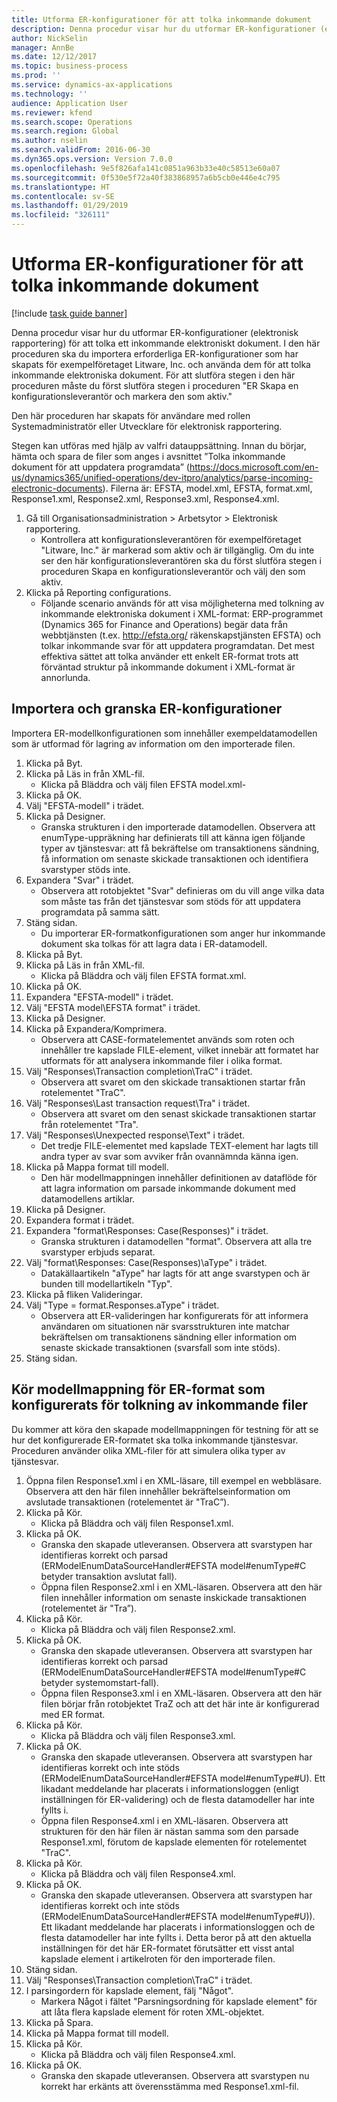 ```yaml
---
title: Utforma ER-konfigurationer för att tolka inkommande dokument
description: Denna procedur visar hur du utformar ER-konfigurationer (elektronisk rapportering) för att tolka ett inkommande elektroniskt dokument.
author: NickSelin
manager: AnnBe
ms.date: 12/12/2017
ms.topic: business-process
ms.prod: ''
ms.service: dynamics-ax-applications
ms.technology: ''
audience: Application User
ms.reviewer: kfend
ms.search.scope: Operations
ms.search.region: Global
ms.author: nselin
ms.search.validFrom: 2016-06-30
ms.dyn365.ops.version: Version 7.0.0
ms.openlocfilehash: 9e5f826afa141c0851a963b33e40c58513e60a07
ms.sourcegitcommit: 0f530e5f72a40f383868957a6b5cb0e446e4c795
ms.translationtype: HT
ms.contentlocale: sv-SE
ms.lasthandoff: 01/29/2019
ms.locfileid: "326111"
---
```

# <a name="design-er-configurations-to-parse-incoming-documents"></a>Utforma ER-konfigurationer för att tolka inkommande dokument

[!include [task guide banner](../../includes/task-guide-banner.md)]

Denna procedur visar hur du utformar ER-konfigurationer (elektronisk rapportering) för att tolka ett inkommande elektroniskt dokument. I den här proceduren ska du importera erforderliga ER-konfigurationer som har skapats för exempelföretaget Litware, Inc. och använda dem för att tolka inkommande elektroniska dokument. För att slutföra stegen i den här proceduren måste du först slutföra stegen i proceduren "ER Skapa en konfigurationsleverantör och markera den som aktiv."

Den här proceduren har skapats för användare med rollen Systemadministratör eller Utvecklare för elektronisk rapportering. 

Stegen kan utföras med hjälp av valfri datauppsättning. Innan du börjar, hämta och spara de filer som anges i avsnittet ”Tolka inkommande dokument för att uppdatera programdata” (https://docs.microsoft.com/en-us/dynamics365/unified-operations/dev-itpro/analytics/parse-incoming-electronic-documents). Filerna är: EFSTA, model.xml, EFSTA, format.xml, Response1.xml, Response2.xml, Response3.xml, Response4.xml.

1. Gå till Organisationsadministration > Arbetsytor > Elektronisk rapportering.
    * Kontrollera att konfigurationsleverantören för exempelföretaget "Litware, Inc." är markerad som aktiv och är tillgänglig. Om du inte ser den här konfigurationsleverantören ska du först slutföra stegen i proceduren Skapa en konfigurationsleverantör och välj den som aktiv.  
2. Klicka på Reporting configurations.
    * Följande scenario används för att visa möjligheterna med tolkning av inkommande elektroniska dokument i XML-format: ERP-programmet (Dynamics 365 for Finance and Operations) begär data från webbtjänsten (t.ex. http://efsta.org/ räkenskapstjänsten EFSTA) och tolkar inkommande svar för att uppdatera programdatan. Det mest effektiva sättet att tolka använder ett enkelt ER-format trots att förväntad struktur på inkommande dokument i XML-format är annorlunda.   

## <a name="import-and-review-er-configurations"></a>Importera och granska ER-konfigurationer
Importera ER-modellkonfigurationen som innehåller exempeldatamodellen som är utformad för lagring av information om den importerade filen.  
1. Klicka på Byt.
2. Klicka på Läs in från XML-fil.
    * Klicka på Bläddra och välj filen EFSTA model.xml-  
3. Klicka på OK.
4. Välj "EFSTA-modell" i trädet.
5. Klicka på Designer.
    * Granska strukturen i den importerade datamodellen. Observera att enumType-uppräkning har definierats till att känna igen följande typer av tjänstesvar: att få bekräftelse om transaktionens sändning, få information om senaste skickade transaktionen och identifiera svarstyper stöds inte.   
6. Expandera "Svar" i trädet.
    * Observera att rotobjektet "Svar" definieras om du vill ange vilka data som måste tas från det tjänstesvar som stöds för att uppdatera programdata på samma sätt.   
7. Stäng sidan.
    * Du importerar ER-formatkonfigurationen som anger hur inkommande dokument ska tolkas för att lagra data i ER-datamodell.   
8. Klicka på Byt.
9. Klicka på Läs in från XML-fil.
    * Klicka på Bläddra och välj filen EFSTA format.xml.  
10. Klicka på OK.
11. Expandera "EFSTA-modell" i trädet.
12. Välj "EFSTA model\EFSTA format" i trädet.
13. Klicka på Designer.
14. Klicka på Expandera/Komprimera.
    * Observera att CASE-formatelementet används som roten och innehåller tre kapslade FILE-element, vilket innebär att formatet har utformats för att analysera inkommande filer i olika format.  
15. Välj "Responses\Transaction completion\TraC" i trädet.
    * Observera att svaret om den skickade transaktionen startar från rotelementet "TraC".   
16. Välj "Responses\Last transaction request\Tra" i trädet.
    * Observera att svaret om den senast skickade transaktionen startar från rotelementet "Tra".   
17. Välj "Responses\Unexpected response\Text" i trädet.
    * Det tredje FILE-elementet med kapslade TEXT-element har lagts till andra typer av svar som avviker från ovannämnda känna igen.   
18. Klicka på Mappa format till modell.
    * Den här modellmappningen innehåller definitionen av dataflöde för att lagra information om parsade inkommande dokument med datamodellens artiklar.  
19. Klicka på Designer.
20. Expandera format i trädet.
21. Expandera "format\Responses: Case(Responses)" i trädet.
    * Granska strukturen i datamodellen "format". Observera att alla tre svarstyper erbjuds separat.   
22. Välj "format\Responses: Case(Responses)\aType" i trädet.
    * Datakällaartikeln "aType" har lagts för att ange svarstypen och är bunden till modellartikeln "Typ".  
23. Klicka på fliken Valideringar.
24. Välj "Type = format.Responses.aType" i trädet.
    * Observera att ER-valideringen har konfigurerats för att informera användaren om situationen när svarsstrukturen inte matchar bekräftelsen om transaktionens sändning eller information om senaste skickade transaktionen (svarsfall som inte stöds).   
25. Stäng sidan.

## <a name="run-model-mapping-of-er-format-configured-for-parsing-incoming-files"></a>Kör modellmappning för ER-format som konfigurerats för tolkning av inkommande filer
Du kommer att köra den skapade modellmappningen för testning för att se hur det konfigurerade ER-formatet ska tolka inkommande tjänstesvar. Proceduren använder olika XML-filer för att simulera olika typer av tjänstesvar.   
1. Öppna filen Response1.xml i en XML-läsare, till exempel en webbläsare. Observera att den här filen innehåller bekräftelseinformation om avslutade transaktionen (rotelementet är "TraC”).   
2. Klicka på Kör.
    * Klicka på Bläddra och välj filen Response1.xml.  
3. Klicka på OK.
    * Granska den skapade utleveransen. Observera att svarstypen har identifieras korrekt och parsad (ERModelEnumDataSourceHandler#EFSTA model#enumType#C betyder transaktion avslutat fall).   
    * Öppna filen Response2.xml i en XML-läsaren. Observera att den här filen innehåller information om senaste inskickade transaktionen (rotelementet är "Tra”).   
4. Klicka på Kör.
    * Klicka på Bläddra och välj filen Response2.xml.  
5. Klicka på OK.
    * Granska den skapade utleveransen. Observera att svarstypen har identifieras korrekt och parsad (ERModelEnumDataSourceHandler#EFSTA model#enumType#C betyder systemomstart-fall).   
    * Öppna filen Response3.xml i en XML-läsaren. Observera att den här filen börjar från rotobjektet TraZ och att det här inte är konfigurerad med ER format.   
6. Klicka på Kör.
    * Klicka på Bläddra och välj filen Response3.xml.  
7. Klicka på OK.
    * Granska den skapade utleveransen. Observera att svarstypen har identifieras korrekt och inte stöds (ERModelEnumDataSourceHandler#EFSTA model#enumType#U). Ett likadant meddelande har placerats i informationsloggen (enligt inställningen för ER-validering) och de flesta datamodeller har inte fyllts i.   
    * Öppna filen Response4.xml i en XML-läsaren. Observera att strukturen för den här filen är nästan samma som den parsade Response1.xml, förutom de kapslade elementen för rotelementet "TraC".   
8. Klicka på Kör.
    * Klicka på Bläddra och välj filen Response4.xml.  
9. Klicka på OK.
    * Granska den skapade utleveransen. Observera att svarstypen har identifieras korrekt och inte stöds (ERModelEnumDataSourceHandler#EFSTA model#enumType#U)). Ett likadant meddelande har placerats i informationsloggen och de flesta datamodeller har inte fyllts i. Detta beror på att den aktuella inställningen för det här ER-formatet förutsätter ett visst antal kapslade element i artikelroten för den importerade filen.   
10. Stäng sidan.
11. Välj "Responses\Transaction completion\TraC" i trädet.
12. I parsingordern för kapslade element, fälj "Något".
    * Markera Något i fältet "Parsningsordning för kapslade element" för att låta flera kapslade element för roten XML-objektet.  
13. Klicka på Spara.
14. Klicka på Mappa format till modell.
15. Klicka på Kör.
    * Klicka på Bläddra och välj filen Response4.xml.  
16. Klicka på OK.
    * Granska den skapade utleveransen. Observera att svarstypen nu korrekt har erkänts att överensstämma med Response1.xml-fil.  


